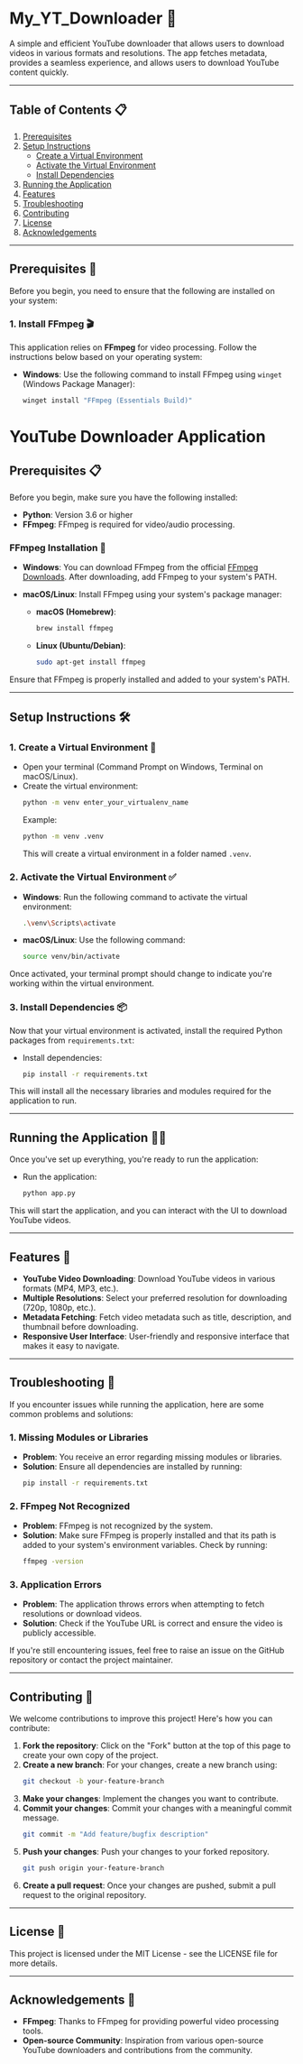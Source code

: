 # My_YT_Downloader 🚀

A simple and efficient YouTube downloader that allows users to download videos in various formats and resolutions. The app fetches metadata, provides a seamless experience, and allows users to download YouTube content quickly.

---

## **Table of Contents** 📋
1. [Prerequisites](#prerequisites-)
2. [Setup Instructions](#setup-instructions-)
   - [Create a Virtual Environment](#create-a-virtual-environment-)
   - [Activate the Virtual Environment](#activate-the-virtual-environment-)
   - [Install Dependencies](#install-dependencies-)
3. [Running the Application](#running-the-application-)
4. [Features](#features-)
5. [Troubleshooting](#troubleshooting-)
6. [Contributing](#contributing-)
7. [License](#license-)
8. [Acknowledgements](#acknowledgements-)

---

## **Prerequisites** 🔧

Before you begin, you need to ensure that the following are installed on your system:

### **1. Install FFmpeg** 🎬
This application relies on **FFmpeg** for video processing. Follow the instructions below based on your operating system:

- **Windows**: Use the following command to install FFmpeg using `winget` (Windows Package Manager):
  ```bash
  winget install "FFmpeg (Essentials Build)"
# YouTube Downloader Application

## Prerequisites 📋

Before you begin, make sure you have the following installed:

- **Python**: Version 3.6 or higher
- **FFmpeg**: FFmpeg is required for video/audio processing.

### FFmpeg Installation 🔧

- **Windows**: You can download FFmpeg from the official [FFmpeg Downloads](https://ffmpeg.org/download.html). After downloading, add FFmpeg to your system's PATH.

- **macOS/Linux**: Install FFmpeg using your system's package manager:

  - **macOS (Homebrew)**:
    ```bash
    brew install ffmpeg
    ```

  - **Linux (Ubuntu/Debian)**:
    ```bash
    sudo apt-get install ffmpeg
    ```

Ensure that FFmpeg is properly installed and added to your system's PATH.

---

## Setup Instructions 🛠️

### 1. Create a Virtual Environment 🐍

- Open your terminal (Command Prompt on Windows, Terminal on macOS/Linux).
- Create the virtual environment:
    ```bash
    python -m venv enter_your_virtualenv_name
    ```
    Example:
    ```bash
    python -m venv .venv
    ```
    This will create a virtual environment in a folder named `.venv`.

### 2. Activate the Virtual Environment ✅

- **Windows**: Run the following command to activate the virtual environment:
    ```bash
    .\venv\Scripts\activate
    ```
- **macOS/Linux**: Use the following command:
    ```bash
    source venv/bin/activate
    ```

Once activated, your terminal prompt should change to indicate you're working within the virtual environment.

### 3. Install Dependencies 📦

Now that your virtual environment is activated, install the required Python packages from `requirements.txt`:

- Install dependencies:
    ```bash
    pip install -r requirements.txt
    ```

This will install all the necessary libraries and modules required for the application to run.

---

## Running the Application 🏃‍♂️

Once you've set up everything, you're ready to run the application:

- Run the application:
    ```bash
    python app.py
    ```

This will start the application, and you can interact with the UI to download YouTube videos.

---

## Features 🌟

- **YouTube Video Downloading**: Download YouTube videos in various formats (MP4, MP3, etc.).
- **Multiple Resolutions**: Select your preferred resolution for downloading (720p, 1080p, etc.).
- **Metadata Fetching**: Fetch video metadata such as title, description, and thumbnail before downloading.
- **Responsive User Interface**: User-friendly and responsive interface that makes it easy to navigate.

---

## Troubleshooting 🌟

If you encounter issues while running the application, here are some common problems and solutions:

### 1. Missing Modules or Libraries
- **Problem**: You receive an error regarding missing modules or libraries.
- **Solution**: Ensure all dependencies are installed by running:
    ```bash
    pip install -r requirements.txt
    ```

### 2. FFmpeg Not Recognized
- **Problem**: FFmpeg is not recognized by the system.
- **Solution**: Make sure FFmpeg is properly installed and that its path is added to your system's environment variables. Check by running:
    ```bash
    ffmpeg -version
    ```

### 3. Application Errors
- **Problem**: The application throws errors when attempting to fetch resolutions or download videos.
- **Solution**: Check if the YouTube URL is correct and ensure the video is publicly accessible.

If you're still encountering issues, feel free to raise an issue on the GitHub repository or contact the project maintainer.

---

## Contributing 🤝

We welcome contributions to improve this project! Here's how you can contribute:

1. **Fork the repository**: Click on the "Fork" button at the top of this page to create your own copy of the project.
2. **Create a new branch**: For your changes, create a new branch using:
    ```bash
    git checkout -b your-feature-branch
    ```
3. **Make your changes**: Implement the changes you want to contribute.
4. **Commit your changes**: Commit your changes with a meaningful commit message.
    ```bash
    git commit -m "Add feature/bugfix description"
    ```
5. **Push your changes**: Push your changes to your forked repository.
    ```bash
    git push origin your-feature-branch
    ```
6. **Create a pull request**: Once your changes are pushed, submit a pull request to the original repository.

---

## License 📄

This project is licensed under the MIT License - see the LICENSE file for more details.

---

## Acknowledgements 🙏

- **FFmpeg**: Thanks to FFmpeg for providing powerful video processing tools.
- **Open-source Community**: Inspiration from various open-source YouTube downloaders and contributions from the community.

